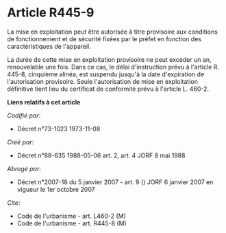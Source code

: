 # Article R445-9

La mise en exploitation peut être autorisée à titre provisoire aux conditions de fonctionnement et de sécurité fixées par le
préfet en fonction des caractéristiques de l'appareil.

La durée de cette mise en exploitation provisoire ne peut excéder un an, renouvelable une fois. Dans ce cas, le délai
d'instruction prévu à l'article R. 445-8, cinquième alinéa, est suspendu jusqu'à la date d'expiration de l'autorisation
provisoire. Seule l'autorisation de mise en exploitation définitive tient lieu du certificat de conformité prévu à l'article
L. 460-2.

**Liens relatifs à cet article**

_Codifié par_:

  - Décret n°73-1023 1973-11-08

_Créé par_:

  - Décret n°88-635 1988-05-06 art. 2, art. 4 JORF 8 mai 1988

_Abrogé par_:

  - Décret n°2007-18 du 5 janvier 2007 - art. 9 () JORF 6 janvier 2007 en vigueur le 1er octobre 2007

_Cite_:

  - Code de l'urbanisme - art. L460-2 (M)
  - Code de l'urbanisme - art. R445-8 (M)
